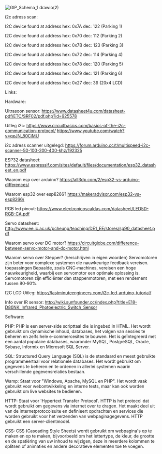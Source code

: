 ![GIP_Schema_1 drawio(2)](https://user-images.githubusercontent.com/84501094/158831222-e23954c0-e988-4f7a-a560-1da4e5825a66.png)



i2c adress scan: 

I2C device found at address hex: 0x7A dec: 122 (Parking 1)

I2C device found at address hex: 0x70 dec: 112 (Parking 2)

I2C device found at address hex: 0x7B dec: 123 (Parking 3)

I2C device found at address hex: 0x72 dec: 114 (Parking 4)

I2C device found at address hex: 0x78 dec: 120 (Parking 5)

I2C device found at address hex: 0x79 dec: 121 (Parking 6)

I2C device found at address hex: 0x27 dec: 39 (20x4 LCD)

Links:

Hardware:

Ultrasoon sensor:
https://www.datasheet4u.com/datasheet-pdf/ETC/SRF02/pdf.php?id=625578

Uitleg i2c:
https://www.circuitbasics.com/basics-of-the-i2c-communication-protocol/
https://www.youtube.com/watch?v=qeJN_80CiMU

i2c adress scanner uitgelegd:
https://forum.arduino.cc/t/multispeed-i2c-scanner-50-100-200-400-khz/192325

ESP32 datasheet:
https://www.espressif.com/sites/default/files/documentation/esp32_datasheet_en.pdf

Waarom esp over arduino?
https://all3dp.com/2/esp32-vs-arduino-differences/

Waarom esp32 over esp8266?
https://makeradvisor.com/esp32-vs-esp8266/

RGB led pinout:
https://www.electronicoscaldas.com/datasheet/LED5D-RGB-CA.pdf

Servo datasheet:
http://www.ee.ic.ac.uk/pcheung/teaching/DE1_EE/stores/sg90_datasheet.pdf

Waarom servo over DC motor? 
https://circuitglobe.com/difference-between-servo-motor-and-dc-motor.html

Waarom servo over Stepper? (herschrijven in eigen woorden)
Servomotoren zijn beter voor complexe systemen die nauwkeurige feedback vereisen. toepassingen Bepaalde, zoals CNC-machines, vereisen een hoge nauwkeurigheid, waarbij een servomotor een optimale oplossing is. Servomotoren zijn efficiënter dan stappenmotoren, met een rendement tussen 80-90%.

I2C LCD Uitleg: 
https://lastminuteengineers.com/i2c-lcd-arduino-tutorial/

Info over IR sensor:
http://wiki.sunfounder.cc/index.php?title=E18-D80NK_Infrared_Photoelectric_Switch_Sensor

Software:

PHP: 
PHP is een server-side scripttaal die is ingebed in HTML. Het wordt gebruikt om dynamische inhoud, databases, het volgen van sessies te beheren en zelfs hele e-commercesites te bouwen. Het is geïntegreerd met een aantal populaire databases, waaronder MySQL, PostgreSQL, Oracle, Sybase, Informix en Microsoft SQL Server.

SQL:
Structured Query Language (SQL) is de standaard en meest gebruikte programmeertaal voor relationele databases. Het wordt gebruikt om gegevens te beheren en te ordenen in allerlei systemen waarin verschillende gegevensrelaties bestaan.

Wamp:
Staat voor "Windows, Apache, MySQL en PHP". Het wordt vaak gebruikt voor webontwikkeling en interne tests, maar kan ook worden gebruikt om live websites te bedienen.

HTTP:
Staat voor 'Hypertext Transfer Protocol'. HTTP is het protocol dat wordt gebruikt om gegevens via internet over te dragen. Het maakt deel uit van de internetprotocolsuite en definieert opdrachten en services die worden gebruikt voor het verzenden van webpaginagegevens. HTTP gebruikt een server-clientmodel.

CSS:
CSS (Cascading Style Sheets) wordt gebruikt om webpagina's op te maken en op te maken, bijvoorbeeld om het lettertype, de kleur, de grootte en de spatiëring van uw inhoud te wijzigen, deze in meerdere kolommen te splitsen of animaties en andere decoratieve elementen toe te voegen.





